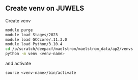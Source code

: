 
## Create venv on JUWELS

Create venv
```bash
module purge
module load Stages/2023
module load GCCcore/.11.3.0
module load Python/3.10.4
cd /p/scratch/deepacf/maelstrom/maelstrom_data/ap2/venvs
python -m venv <venv-name>
```
and activate
```
source <venv-name>/bin/activate
```